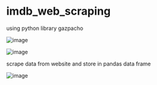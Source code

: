 # imdb_web_scraping

using python library gazpacho

![image](https://user-images.githubusercontent.com/98679146/203467836-3500fe23-e0c2-4579-8458-1baac09262a7.png)


![image](https://user-images.githubusercontent.com/98679146/203467669-a593354d-418c-41a4-9ec6-671783c11b24.png)



scrape data from website and store in pandas data frame



![image](https://user-images.githubusercontent.com/98679146/203467592-8519a5c7-1333-45fe-a300-d3d10535667a.png)


